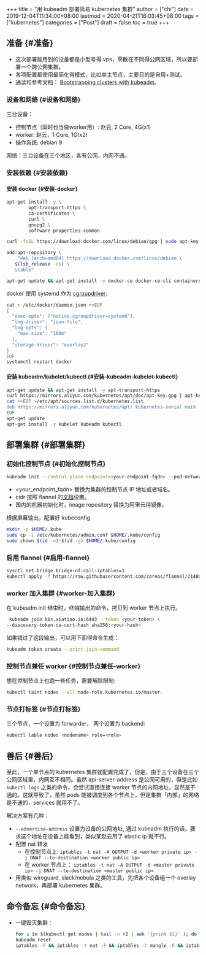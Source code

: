 +++
title = "用 kubeadm 部署简易 kubernetes 集群"
author = ["chi"]
date = 2019-12-04T11:34:00+08:00
lastmod = 2020-04-21T16:03:45+08:00
tags = ["kubernetes"]
categories = ["Post"]
draft = false
toc = true
+++

## 准备 {#准备}

-   这次部署能用到的设备都是小型号得 vps，零散在不同得公网区域，所以要部署一个跨公网集群。
-   各项配置都使用最简化得模式，比如单主节点，主要目的是自用+测试。
-   通读和参考文档： [Bootstrapping clusters with kubeadm](https://kubernetes.io/docs/setup/production-environment/tools/kubeadm/create-cluster-kubeadm)。


### 设备和网络 {#设备和网络}

三台设备：

-   控制节点（同时也当做worker用）: 赵云, 2 Core, 4G(x1)
-   worker: 赵云，1 Core, 1G(x2)
-   操作系统: debian 9

网络：三台设备在三个地区，各有公网，内网不通。


### 安装依赖 {#安装依赖}


#### 安装 docker {#安装-docker}

```bash
apt-get install -y \
        apt-transport-https \
        ca-certificates \
        curl \
        gnupg2 \
        software-properties-common

curl -fsSL https://download.docker.com/linux/debian/gpg | sudo apt-key add -

add-apt-repository \
    "deb [arch=amd64] https://download.docker.com/linux/debian \
   $(lsb_release -cs) \
   stable"

apt-get update && apt-get install -y docker-ce docker-ce-cli containerd.io
```

docker 使用 systemd 作为 [cgroupdriver](https://kubernetes.io/docs/setup/production-environment/tools/kubeadm/troubleshooting-kubeadm/#kubeadm-blocks-waiting-for-control-plane-during-installation):

```bash
cat > /etc/docker/daemon.json <<EOF
{
  "exec-opts": ["native.cgroupdriver=systemd"],
  "log-driver": "json-file",
  "log-opts": {
    "max-size": "100m"
  },
  "storage-driver": "overlay2"
}
EOF
systemctl restart docker
```


#### 安装 kubeadm/kubelet/kubectl {#安装-kubeadm-kubelet-kubectl}

```bash
apt-get update && apt-get install -y apt-transport-https
curl https://mirrors.aliyun.com/kubernetes/apt/doc/apt-key.gpg | apt-key add -
cat <<EOF >/etc/apt/sources.list.d/kubernetes.list
deb https://mirrors.aliyun.com/kubernetes/apt/ kubernetes-xenial main
EOF
apt-get update
apt-get install -y kubelet kubeadm kubectl
```


## 部署集群 {#部署集群}


### 初始化控制节点 {#初始化控制节点}

```bash
kubeadm init --control-plane-endpoint=<your-endpoint-fqdn> --pod-network-cidr=192.168.0.0/16 --image-repository=registry.aliyuncs.com/google_containers  --upload-certs
```

-   <your\_endpoint\_fqdn> 替换为集群的控制节点 IP 地址或者域名。
-   cidr 按照 flannel 的[文档](https://kubernetes.io/docs/setup/production-environment/tools/kubeadm/create-cluster-kubeadm/#pod-network)设置。
-   国内的机器初始化时，image repository 替换为阿里云得镜像。

根据屏幕输出，配置好 kubeconfig

```bash
mkdir -p $HOME/.kube
sudo cp -i /etc/kubernetes/admin.conf $HOME/.kube/config
sudo chown $(id -u):$(id -g) $HOME/.kube/config
```


### 启用 flannel {#启用-flannel}

```bash
sysctl net.bridge.bridge-nf-call-iptables=1
kubectl apply -f https://raw.githubusercontent.com/coreos/flannel/2140ac876ef134e0ed5af15c65e414cf26827915/Documentation/kube-flannel.yml
```


### worker 加入集群 {#worker-加入集群}

在 kubeadm init 结束时，终端输出的命令，拷贝到 worker 节点上执行。

```bash
 kubeadm join k8s.xiatiao.io:6443 --token <your-token> \
--discovery-token-ca-cert-hash sha256:<your-hash>
```

如果错过了这段输出，可以用下面得命令生成：

```bash
kubeadm token create --print-join-command
```


### 控制节点兼任 worker {#控制节点兼任-worker}

想在控制节点上也跑一些任务，需要解除限制:

```bash
kubectl taint nodes --all node-role.kubernetes.io/master-
```


### 节点打标签 {#节点打标签}

三个节点，一个设置为 forwarder， 两个设置为 backend:

```bash
kubectl lable nodes <nodename> role=<role>
```


## 善后 {#善后}

至此，一个单节点的 kubernetes 集群就配置完成了，但是，由于三个设备在三个公网区域里，内网互不相同。虽然 api-server-address 是公网可用的，但是比如 `kubectl logs` 之类的命令，会尝试直接连接 worker 节点的内网地址，显然是不通的。这就导致了，虽然 pods 能被调度到各个节点上，但是集群「内部」的网络是不通的，services 就用不了。

解决方案有几种：

-   `--advertise-address` 设置为设备的公网地址, 通过 kubeadm 执行的话，要求这个地址在设备上能看到，类似某赵云用了 elastic ip 就不行。
-   配置 nat 转发
    -   在控制节点上: `iptables -t nat -A OUTPUT -d <worker private ip> -j DNAT --to-destination <worker public ip>`
    -   在 worker 节点上： `iptables -t nat -A OUTPUT -d <master private ip> -j DNAT --to-destination <master public ip>`
-   用类似 wireguard, slack/nebula 之类的工具，先把各个设备组一个 overlay network，再部署 kubernetes 集群。


## 命令备忘 {#命令备忘}

-   一键毁灭集群：

    ```bash
    for i in $(kubectl get nodes | tail -n +2 | awk '{print $1}' ); do kubectl drain $i --delete-local-data --force --ignore-daemonsets; kubectl delete node $i; done
    kubeadm reset
    iptables -F && iptables -t nat -F && iptables -t mangle -F && iptables -X
    ```